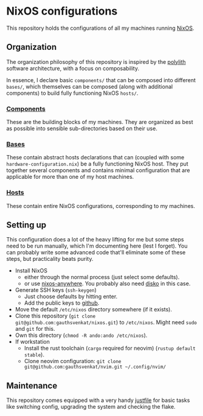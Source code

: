# NixOS configurations
This repository holds the configurations of all my machines running [NixOS](https://nixos.org/).

## Organization
The organization philosophy of this repository is inspired by the [polylith](https://polylith.gitbook.io/polylith) software architecture, with a focus on composability.

In essence, I declare basic `components/` that can be composed into different `bases/`, which themselves can be composed (along with additional components) to build fully functioning NixOS `hosts/`.

### [Components](./components/)
These are the building blocks of my machines. They are organized as best as possible into sensible sub-directories based on their use.

### [Bases](./bases/)
These contain abstract hosts declarations that can (coupled with some `hardware-configuration.nix`) be a fully functioning NixOS host. They put together several components and contains minimal configuration that are applicable for more than one of my host machines.

### [Hosts](./hosts/)
These contain entire NixOS configurations, corresponding to my machines.

## Setting up
This configuration does a lot of the heavy lifting for me but some steps need to be run manually, which I'm documenting here (lest I forget). You can probably write some advanced code that'll eliminate some of these steps, but practicality beats purity.

- Install NixOS
  - either through the normal process (just select some defaults).
  - or use [nixos-anywhere](https://github.com/nix-community/nixos-anywhere). You probably also need [disko](https://github.com/nix-community/disko) in this case.
- Generate SSH keys (`ssh-keygen`)
  - Just choose defaults by hitting enter.
  - Add the public keys to [github](https://github.com/gauthsvenkat/).
- Move the default `/etc/nixos` directory somewhere (if it exists).
- Clone this repository (`git clone git@github.com:gauthsvenkat/nixos.git`) to `/etc/nixos`. Might need `sudo` and `git` for this.
- Own this directory (`chmod -R ando:ando /etc/nixos`).
- If workstation
  - Install the rust toolchain (`cargo` required for neovim) (`rustup default stable`).
  - Clone neovim configuration: `git clone git@github.com:gauthsvenkat/nvim.git ~/.config/nvim/`

## Maintenance
This repository comes equipped with a very handy [justfile](./justfile) for basic tasks like switching config, upgrading the system and checking the flake.
